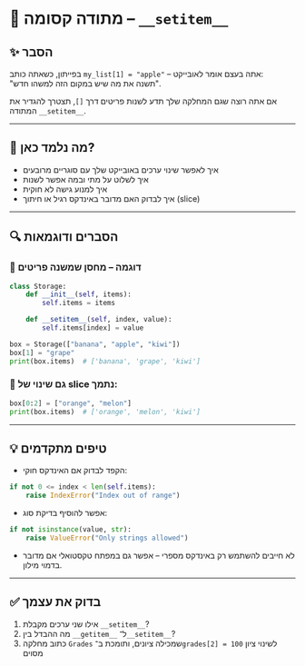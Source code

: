 # 📘 מתודה קסומה – `__setitem__`

## ✨ הסבר

בפייתון, כשאתה כותב `my_list[1] = "apple"` – אתה בעצם אומר לאובייקט:  
"תשנה את מה שיש במקום הזה למשהו חדש".

אם אתה רוצה שגם המחלקה שלך תדע לשנות פריטים דרך `[]`, תצטרך להגדיר את המתודה `__setitem__`.

---

## 🧠 מה נלמד כאן?

- איך לאפשר שינוי ערכים באובייקט שלך עם סוגריים מרובעים
- איך לשלוט על מתי ובמה אפשר לשנות
- איך למנוע גישה לא חוקית
- איך לבדוק האם מדובר באינדקס רגיל או חיתוך (slice)

---

## 🔍 הסברים ודוגמאות

### 📌 דוגמה – מחסן שמשנה פריטים

```python
class Storage:
    def __init__(self, items):
        self.items = items

    def __setitem__(self, index, value):
        self.items[index] = value

box = Storage(["banana", "apple", "kiwi"])
box[1] = "grape"
print(box.items)  # ['banana', 'grape', 'kiwi']
````

### 📌 גם שינוי של slice נתמך:

```python
box[0:2] = ["orange", "melon"]
print(box.items)  # ['orange', 'melon', 'kiwi']
```

---

## 💡 טיפים מתקדמים

* הקפד לבדוק אם האינדקס חוקי:

```python
if not 0 <= index < len(self.items):
    raise IndexError("Index out of range")
```

* אפשר להוסיף בדיקת סוג:

```python
if not isinstance(value, str):
    raise ValueError("Only strings allowed")
```

* לא חייבים להשתמש רק באינדקס מספרי – אפשר גם במפתח טקסטואלי אם מדובר בדמוי מילון.

---

## ✅ בדוק את עצמך

1. אילו שני ערכים מקבלת `__setitem__`?
2. מה ההבדל בין `__getitem__` ל־`__setitem__`?
3. כתוב מחלקה `Grades` שמכילה ציונים, ותומכת ב־`grades[2] = 100` לשינוי ציון מסוים
